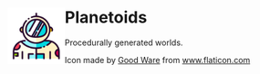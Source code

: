 <h1><img src=./docs/astronaut.svg width=100px align="left">Planetoids</h1>

Procedurally generated worlds.


Icon made by <a href="https://www.flaticon.com/authors/good-ware" title="Good Ware">Good Ware</a> from <a href="https://www.flaticon.com/"             title="Flaticon">www.flaticon.com</a></div>
